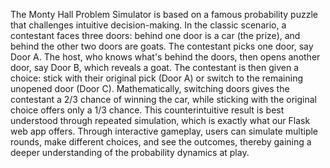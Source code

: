 The Monty Hall Problem Simulator is based on a famous probability puzzle that challenges intuitive decision-making. In the classic scenario, a contestant faces three doors: behind one door is a car (the prize), and behind the other two doors are goats. The contestant picks one door, say Door A. The host, who knows what's behind the doors, then opens another door, say Door B, which reveals a goat. The contestant is then given a choice: stick with their original pick (Door A) or switch to the remaining unopened door (Door C). Mathematically, switching doors gives the contestant a 2/3 chance of winning the car, while sticking with the original choice offers only a 1/3 chance. This counterintuitive result is best understood through repeated simulation, which is exactly what our Flask web app offers. Through interactive gameplay, users can simulate multiple rounds, make different choices, and see the outcomes, thereby gaining a deeper understanding of the probability dynamics at play.

